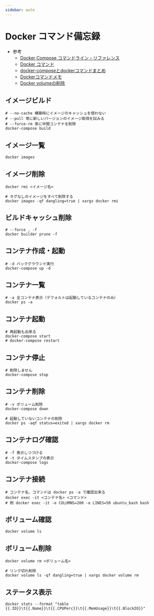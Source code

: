 ```yaml
---
sidebar: auto
---
```


# Docker コマンド備忘録

- 参考
  - [Docker Compose コマンドライン・リファレンス](http://docs.docker.jp/compose/reference/toc.html)
  - [Docker コマンド](http://docs.docker.jp/engine/reference/commandline/index.html)
  - [docker-composeとdockerコマンドまとめ](https://qiita.com/tomo62/items/d966908cbc79a4c52dc7)
  - [Dockerコマンドメモ](https://qiita.com/curseoff/items/a9e64ad01d673abb6866)
  - [Docker volumeの削除](https://qiita.com/Ikumi/items/b319a12d7e2c9f7b904d)

## イメージビルド

```shell
# --no-cache 構築時にイメージのキャッシュを使わない
# --pull 常に新しいバージョンのイメージ取得を試みる
# --force-rm 常に中間コンテナを削除
docker-compose build
```

## イメージ一覧

```shell
docker images
```

## イメージ削除

```shell
docker rmi <イメージ名>

# タグなしのイメージをすべて削除する
docker images -qf dangling=true | xargs docker rmi
```

## ビルドキャッシュ削除

```shell
# --force , -f
docker builder prune -f
```

## コンテナ作成・起動

```shell
# -d バックグラウンド実行
docker-compose up -d
```

## コンテナ一覧

```shell
# -a 全コンテナ表示（デフォルトは起動しているコンテナのみ）
docker ps -a
```

## コンテナ起動

```shell
# 再起動も出来る
docker-compose start
# docker-compose restart
```

## コンテナ停止

```shell
# 削除しません
docker-compose stop
```

## コンテナ削除

```shell
# -v ボリューム削除
docker-compose down

# 起動していないコンテナの削除
docker ps -aqf status=exited | xargs docker rm
```

## コンテナログ確認

```shell
# -f 表示しつづける
# -t タイムスタンプの表示
docker-compose logs
```

## コンテナ接続

```
# コンテナ名、コマンドは docker ps -a で確認出来る
docker exec -it <コンテナ名> <コマンド>
# 例 docker exec -it -e COLUMNS=200 -e LINES=50 ubuntu_bash bash
```

## ボリューム確認

```shell
docker volume ls
```

## ボリューム削除

```shell
docker volume rm <ボリューム名>

# リンク切れ削除
docker volume ls -qf dangling=true | xargs docker volume rm
```

## ステータス表示

```shell
docker stats --format "table {{.ID}}\t{{.Name}}\t{{.CPUPerc}}\t{{.MemUsage}}\t{{.BlockIO}}"
```
